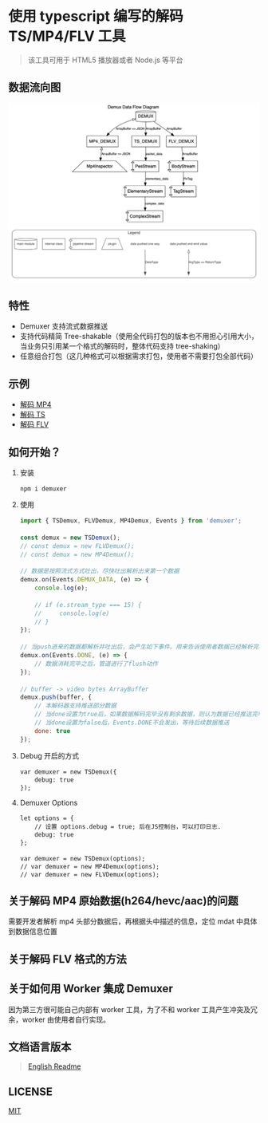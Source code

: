 # 使用 typescript 编写的解码 TS/MP4/FLV 工具

> 该工具可用于 HTML5 播放器或者 Node.js 等平台

## 数据流向图

![](./doc/design/dataflow.gv.png)

## 特性

-   Demuxer 支持流式数据推送
-   支持代码精简 Tree-shakable（使用全代码打包的版本也不用担心引用大小，当业务只引用某一个格式的解码时，整体代码支持 tree-shaking）
-   任意组合打包（这几种格式可以根据需求打包，使用者不需要打包全部代码）

## 示例

-   [解码 MP4](./doc/examples/demux-mp4.html)
-   [解码 TS](./doc/examples/demux-ts.html)
-   [解码 FLV](./doc/examples/demux-flv.html)

## 如何开始？

1. 安装

    ```shell
    npm i demuxer
    ```

2. 使用

    ```javascript
    import { TSDemux, FLVDemux, MP4Demux, Events } from 'demuxer';

    const demux = new TSDemux();
    // const demux = new FLVDemux();
    // const demux = new MP4Demux();

    // 数据是按照流式方式吐出，尽快吐出解析出来第一个数据
    demux.on(Events.DEMUX_DATA, (e) => {
        console.log(e);

        // if (e.stream_type === 15) {
        //     console.log(e)
        // }
    });
    
    // 当push进来的数据都解析并吐出后，会产生如下事件。用来告诉使用者数据已经解析完毕
    demux.on(Events.DONE, (e) => {
        // 数据消耗完毕之后，管道进行了flush动作
    });

    // buffer -> video bytes ArrayBuffer
    demux.push(buffer, {
        // 本解码器支持推送部分数据
        // 当done设置为true后，如果数据解码完毕没有剩余数据，则认为数据已经推送完毕，Events.DONE才会发出。
        // 当done设置为false后，Events.DONE不会发出，等待后续数据推送
        done: true
    });
    ```

3. Debug 开启的方式

    ```$js
    var demuxer = new TSDemux({
        debug: true
    });
    ```

4. Demuxer Options

    ```$js
    let options = {
        // 设置 options.debug = true; 后在JS控制台，可以打印日志.
        debug: true
    };

    var demuxer = new TSDemux(options);
    // var demuxer = new MP4Demux(options);
    // var demuxer = new FLVDemux(options);
    ```

## 关于解码 MP4 原始数据(h264/hevc/aac)的问题

需要开发者解析 mp4 头部分数据后，再根据头中描述的信息，定位 mdat 中具体到数据信息位置

## 关于解码 FLV 格式的方法

## 关于如何用 Worker 集成 Demuxer

因为第三方很可能自己内部有 worker 工具，为了不和 worker 工具产生冲突及冗余，worker 由使用者自行实现。

## 文档语言版本

> [English Readme](./README.md)

## LICENSE

[MIT](LICENSE)
